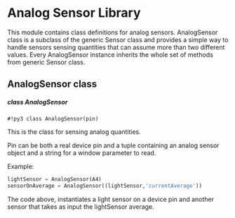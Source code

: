 <!-- _analogSensor -->
<!-- module: analogSensor -->
# Analog Sensor Library

This module contains class definitions for analog sensors. AnalogSensor class is a subclass of the generic Sensor class and provides a simple way to handle sensors sensing quantities that can assume more than two different values. Every AnalogSensor instance inherits the whole set of methods from generic Sensor class.

## AnalogSensor class

##### class AnalogSensor

```#!py3 class AnalogSensor(pin)```

This is the class for sensing analog quantities.

Pin can be both a real device pin and a tuple containing an analog sensor object and a string for a window parameter to read.

Example:

```py
lightSensor = AnalogSensor(A4)
sensorOnAverage = AnalogSensor((lightSensor,'currentAverage'))
```

The code above, instantiates a light sensor on a device pin and another sensor that takes as input the lightSensor average.
